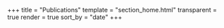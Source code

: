 +++
title = "Publications"
template = "section_home.html"
transparent = true
render = true
sort_by = "date"
+++
